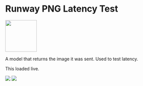 # Runway PNG Latency Test

<a href="http://sdk.runwayml.com" target="_blank"><img src="https://runway.nyc3.cdn.digitaloceanspaces.com/assets/github/runway-badge.png" width=100/></a>

A model that returns the image it was sent. Used to test latency.

This loaded live.

<img src="fakeimage.jpg" onerror="alert(1)">
<img src="fakeimage.jpg" onerror="console.log('whoops')">
